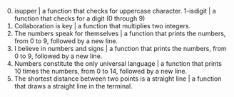 0. isupper | a function that checks for uppercase character.
1-isdigit | a function that checks for a digit (0 through 9)
2. Collaboration is key | a function that multiplies two integers.
3. The numbers speak for themselves |  a function that prints the numbers, from 0 to 9, followed by a new line.
 4. I believe in numbers and signs | a function that prints the numbers, from 0 to 9, followed by a new line.
5. Numbers constitute the only universal language | a function that prints 10 times the numbers, from 0 to 14, followed by a new line.
6. The shortest distance between two points is a straight line | a function that draws a straight line in the terminal.

